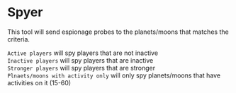 # Spyer

This tool will send espionage probes to the planets/moons that matches the criteria.  

`Active players` will spy players that are not inactive  
`Inactive players` will spy players that are inactive  
`Stronger players` will spy players that are stronger  
`Plnaets/moons with activity only` will only spy planets/moons that have activities on it (15-60)  